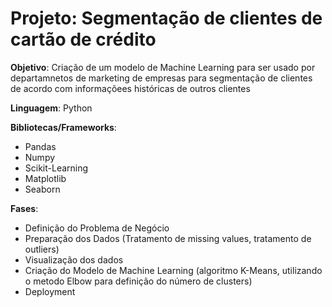 # Projeto: Segmentação de clientes de cartão de crédito

**Objetivo**: Criação de um modelo de Machine Learning para ser usado por departamnetos de marketing de empresas para segmentação de clientes de acordo com informaçõees históricas de outros clientes

**Linguagem**: Python

**Bibliotecas/Frameworks**: 

- Pandas
- Numpy
- Scikit-Learning
- Matplotlib
- Seaborn

**Fases**:

- Definição do Problema de Negócio
- Preparação dos Dados (Tratamento de missing values, tratamento de outliers)
- Visualização dos dados
- Criação do Modelo de Machine Learning (algoritmo K-Means, utilizando o metodo Elbow para definição do número de clusters)
- Deployment
